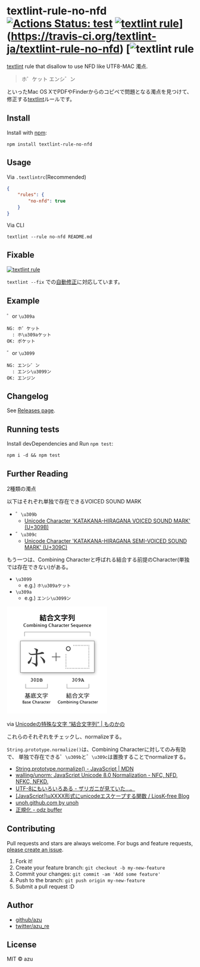 # textlint-rule-no-nfd [![Actions Status: test](https://github.com/textlint-ja/textlint-rule-no-nfd.svg?branch=master)](https://travis-ci.org/textlint-ja/textlint-rule-no-nfd) [![textlint rule](https://img.shields.io/badge/textlint-fixable-green/workflows/test/badge.svg)](https://github.com/textlint-ja/textlint-rule-no-nfd.svg?branch=master)](https://travis-ci.org/textlint-ja/textlint-rule-no-nfd) [![textlint rule](https://img.shields.io/badge/textlint-fixable-green/actions?query=workflow%3A"test") 

[textlint](https://textlint.github.io/ "textlint") rule that disallow to use NFD like UTF8-MAC 濁点.

> ホ゜ケット
> エンシ゛ン

といったMac OS XでPDFやFinderからのコピペで問題となる濁点を見つけて、修正する[textlint](https://textlint.github.io/ "textlint")ルールです。

## Install

Install with [npm](https://www.npmjs.com/):

    npm install textlint-rule-no-nfd

## Usage

Via `.textlintrc`(Recommended)


```json
{
    "rules": {
        "no-nfd": true
    }
}
```

Via CLI

```
textlint --rule no-nfd README.md
```

## Fixable

[![textlint rule](https://img.shields.io/badge/textlint-fixable-green.svg?style=social)](https://textlint.github.io/) 

`textlint --fix` での[自動修正](https://github.com/textlint/textlint/blob/master/docs/rule-fixer.md)に対応しています。


## Example

゜or `\u309a`

    NG: ホ゜ケット
      : ホ\u309aケット
    OK: ポケット
    
゛or `\u3099`

    NG: エンシ゛ン
      : エンシ\u3099ン
    OK: エンジン


## Changelog

See [Releases page](https://github.com/textlint-ja/textlint-rule-no-nfd/releases).

## Running tests

Install devDependencies and Run `npm test`:

    npm i -d && npm test

## Further Reading

2種類の濁点

以下はそれぞれ単独で存在できるVOICED SOUND MARK

- ゜`\u309b`
    - [Unicode Character 'KATAKANA-HIRAGANA VOICED SOUND MARK' (U+309B)](http://www.fileformat.info/info/unicode/char/309b/index.htm "Unicode Character &#39;KATAKANA-HIRAGANA VOICED SOUND MARK&#39; (U+309B)")
- ゛`\u309c`
    - [Unicode Character 'KATAKANA-HIRAGANA SEMI-VOICED SOUND MARK' (U+309C)](http://www.fileformat.info/info/unicode/char/309c/index.htm "Unicode Character &#39;KATAKANA-HIRAGANA SEMI-VOICED SOUND MARK&#39; (U+309C)")
    
もう一つは、Combining Characterと呼ばれる結合する前提のCharacter(単独では存在できない)がある。

- `\u3099` 
    - e.g.) `ホ\u309aケット`
- `\u309a`
    - e.g.) `エンシ\u3099ン`


![combining-character.png](./docs/img/combining-character.png)

via [Unicodeの特殊な文字 “結合文字列” | ものかの](http://tama-san.com/combining_character_sequence/ "Unicodeの特殊な文字 “結合文字列” | ものかの")

これらのそれぞれをチェックし、normalizeする。

`String.prototype.normalize()`は、Combining Characterに対してのみ有効で、
単独で存在できる゜`\u309b`と゛`\u309c`は置換することでnormalizeする。

- [String.prototype.normalize() - JavaScript | MDN](https://developer.mozilla.org/ja/docs/Web/JavaScript/Reference/Global_Objects/String/normalize)
- [walling/unorm: JavaScript Unicode 8.0 Normalization - NFC, NFD, NFKC, NFKD.](https://github.com/walling/unorm)
- [UTF-8にもいろいろある - ザリガニが見ていた...。](http://d.hatena.ne.jp/zariganitosh/20131124/utf8_nfd_nfc_bom)
- [[JavaScript]\uXXXX形式にunicodeエスケープする関数 / LiosK-free Blog](http://liosk.blog103.fc2.com/blog-entry-67.html)
- [unoh.github.com by unoh](http://unoh.github.io/2007/09/04/unicode-on-mac.html)
- [正規化 - odz buffer](http://d.hatena.ne.jp/odz/20070904/1188884960)

## Contributing

Pull requests and stars are always welcome.
For bugs and feature requests, [please create an issue](https://github.com/textlint-ja/textlint-rule-no-nfd/issues).

1. Fork it!
2. Create your feature branch: `git checkout -b my-new-feature`
3. Commit your changes: `git commit -am 'Add some feature'`
4. Push to the branch: `git push origin my-new-feature`
5. Submit a pull request :D

## Author

- [github/azu](https://github.com/azu)
- [twitter/azu_re](http://twitter.com/azu_re)

## License

MIT © azu
